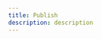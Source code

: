 ```yaml
---
title: Publish
description: description
---
```


<inline-fragment platform="js" src="~/lib/pubsub/fragments/js/publish.md"></inline-fragment>
